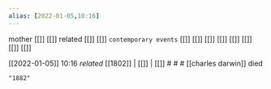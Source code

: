 ```yaml
---
alias: [2022-01-05,10:16]
---
```

 mother [[]] [[]]
 related [[]] [[]]
 `contemporary events` [[]] [[]] [[]] [[]] [[]] [[]] [[]] [[]]

[[2022-01-05]] 10:16 _related_ [[1802]] | [[]] | [[]] # # #
[[charles darwin]] died
```query
"1882"
```
